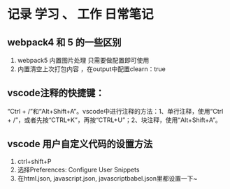 #  记录  学习  、 工作  日常笔记 

##  webpack4 和 5 的一些区别 
 
1. webpack5 内置图片处理 只需要做配置即可使用 
2. 内置清空上次打包内容  ，在output中配置clearn：true 

## vscode注释的快捷键：
“Ctrl + /”和“Alt+Shift+A”。vscode中进行注释的方法：1、单行注释，使用“Ctrl + /”，或者先按“CTRL+K”，再按“CTRL+U”；2、块注释，使用“Alt+Shift+A”。

## vscode 用户自定义代码的设置方法
1. ctrl+shift+P 
2. 选择Preferences: Configure User Snippets 
3. 在html.json, javascript.json, javascriptbabel.json里都设置一下~